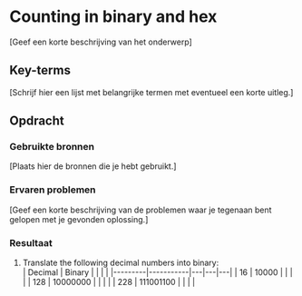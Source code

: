 # Counting in binary and hex
[Geef een korte beschrijving van het onderwerp]

## Key-terms
[Schrijf hier een lijst met belangrijke termen met eventueel een korte uitleg.]

## Opdracht
### Gebruikte bronnen
[Plaats hier de bronnen die je hebt gebruikt.]

### Ervaren problemen
[Geef een korte beschrijving van de problemen waar je tegenaan bent gelopen met je gevonden oplossing.]

### Resultaat
1. Translate the following decimal numbers into binary:  
| Decimal | Binary    |   |   |   |
|---------|-----------|---|---|---|
| 16      | 10000     |   |   |   |
| 128     | 10000000  |   |   |   |
| 228     | 111001100 |   |   |   |